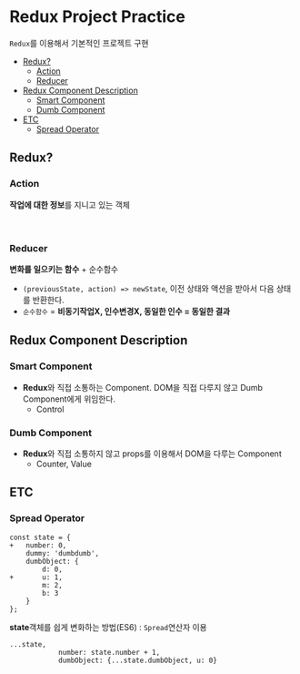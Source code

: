 # Redux Project Practice
`Redux`를 이용해서 기본적인 프로젝트 구현

- [Redux?](#Redux?)
    - [Action](#Action)
    - [Reducer](#Reducer)
- [Redux Component Description](#Redux-Component-Description)
    - [Smart Component](#Smart-Component)
    - [Dumb Component](#Dumb-Component)
- [ETC](#ETC)
    - [Spread Operator](#Spread-Operator)

## Redux?

### Action

**작업에 대한 정보**를 지니고 있는 객체
<br>
<br>
<br>

### Reducer

**변화를 일으키는 함수** + 순수함수
* `(previousState, action) => newState`, 이전 상태와 액션을 받아서 다음 상태를 반환한다.
* `순수함수` = **비동기작업X, 인수변경X, 동일한 인수 = 동일한 결과**


## Redux Component Description

### Smart Component

* **Redux**와 직접 소통하는 Component. DOM을 직접 다루지 않고 Dumb Component에게 위임한다.
    * Control

### Dumb Component
* **Redux**와 직접 소통하지 않고 props를 이용해서 DOM을 다루는 Component
    * Counter, Value

## ETC

### Spread Operator

```
const state = {
+   number: 0,
    dummy: 'dumbdumb',
    dumbObject: {
        d: 0,
+       u: 1,
        m: 2,
        b: 3
    }
};

```

**state**객체를 쉽게 변화하는 방법(ES6) : `Spread`연산자 이용


```
...state,
            number: state.number + 1,
            dumbObject: {...state.dumbObject, u: 0}
```